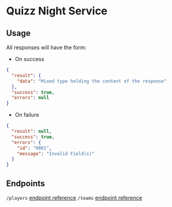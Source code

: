 # Quizz Night Service

## Usage

All responses will have the form:

- On success 
```json
{
  "result": {
    "data": "Mixed type holding the content of the response"
  },
  "success": true,
  "errors": null
}
```
- On failure
```json
{
  "result": null,
  "success": true,
  "errors": {
    "id": "0001",
    "message": "Invalid Field(s)"
  }
}
```

## Endpoints

`/players` [endpoint reference](docker/players/README.md)
`/teams` [endpoint reference](docker/teams/README.md)

